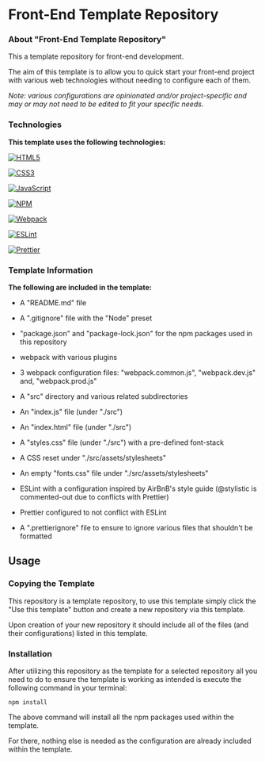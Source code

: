 # Front-End Template Repository

### About "Front-End Template Repository"

This a template repository for front-end development.

The aim of this template is to allow you to quick start your front-end project with various web technologies without needing to configure each of them.

*Note: various configurations are opinionated and/or project-specific and may or may not need to be edited to fit your specific needs.*

### Technologies

**This template uses the following technologies:**

[![HTML5](https://img.shields.io/badge/html5-%23E34F26.svg?style=for-the-badge&logo=html5&logoColor=white)](#)

[![CSS3](https://img.shields.io/badge/css3-%231572B6.svg?style=for-the-badge&logo=css3&logoColor=white)](#)

[![JavaScript](https://img.shields.io/badge/javascript-%23323330.svg?style=for-the-badge&logo=javascript&logoColor=%23F7DF1E)](#)

[![NPM](https://img.shields.io/badge/NPM-%23CB3837.svg?style=for-the-badge&logo=npm&logoColor=white)](https://www.npmjs.com/)

[![Webpack](https://img.shields.io/badge/webpack-%238DD6F9.svg?style=for-the-badge&logo=webpack&logoColor=black)](https://webpack.js.org/)

[![ESLint](https://img.shields.io/badge/ESLint-4B3263?style=for-the-badge&logo=eslint&logoColor=white)](https://eslint.org/)

[![Prettier](https://img.shields.io/badge/prettier-%23F7B93E.svg?style=for-the-badge&logo=prettier&logoColor=black)](https://prettier.io/)


### Template Information

**The following are included in the template:**

- A "README.md" file

- A ".gitignore" file with the "Node" preset

- "package.json" and "package-lock.json" for the npm packages used in this repository

- webpack with various plugins

- 3 webpack configuration files: "webpack.common.js", "webpack.dev.js" and, "webpack.prod.js"

- A "src" directory and various related subdirectories

- An "index.js" file (under "./src")

- An "index.html" file (under "./src")

- A "styles.css" file (under "./src") with a pre-defined font-stack

- A CSS reset under "./src/assets/stylesheets"

- An empty "fonts.css" file under "./src/assets/stylesheets"

- ESLint with a configuration inspired by AirBnB's style guide (@stylistic is commented-out due to conflicts with Prettier)

- Prettier configured to not conflict with ESLint

- A ".prettierignore" file to ensure to ignore various files that shouldn't be formatted

## Usage

### Copying the Template

This repository is a template repository, to use this template simply click the "Use this template" button and create a new repository via this template.

Upon creation of your new repository it should include all of the files (and their configurations) listed in this template.

### Installation

After utilizing this repository as the template for a selected repository all you need to do to ensure the template is working as intended is execute the following command in your terminal:

`npm install`

The above command will install all the npm packages used within the template.

For there, nothing else is needed as the configuration are already included within the template.
